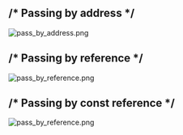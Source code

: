 ## /* Passing by address */
![pass_by_address.png](https://krzysztofbrzozowski.com/media/2024/01/31/pass_by_address.png)

## /* Passing by reference */
![pass_by_reference.png](https://krzysztofbrzozowski.com/media/2024/01/31/pas_by_reference.png)

## /* Passing by const reference */
![pass_by_reference.png](https://krzysztofbrzozowski.com/media/2024/01/31/pass_by_const_reference.png)